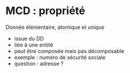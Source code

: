 # MCD : propriété

Donnée élémentaire, atomique et *unique*

* issue du DD
* liée à une entité
* peut être composée mais pas décomposable 
* exemple : numéro de sécurité sociale
* question : adresse ?
